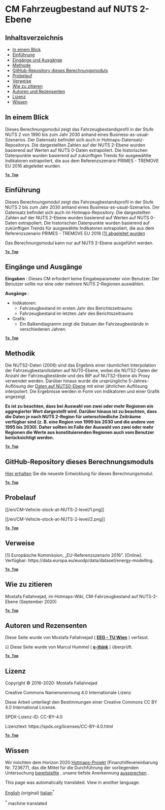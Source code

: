 <h1> <a class="anchor" id="cm-vehicle-stock-at-nuts-2-level" href="#cm-vehicle-stock-at-nuts-2-level"><i class="fa fa-link"></i></a> CM Fahrzeugbestand auf NUTS 2-Ebene </h1><h2> <a class="anchor" id="table-of-contents" href="#table-of-contents"><i class="fa fa-link"></i></a> Inhaltsverzeichnis </h2><ul><li> <a href="#in-a-glance">In einem Blick</a> </li><li> <a href="#introduction">Einführung</a> </li><li> <a href="#inputs-and-outputs">Eingänge und Ausgänge</a> </li><li> <a href="#method">Methode</a> </li><li> <a href="#github-repository-of-this-calculation-module">GitHub-Repository dieses Berechnungsmoduls</a> </li><li> <a href="#sample-run">Probelauf</a> </li><li> <a href="#references">Verweise</a> </li><li> <a href="#how-to-cite">Wie zu zitieren</a> </li><li> <a href="#authors-and-reviewers">Autoren und Rezensenten</a> </li><li> <a href="#license">Lizenz</a> </li><li> <a href="#acknowledgement">Wissen</a> </li></ul><h2> <a class="anchor" id="in-a-glance" href="#in-a-glance"><i class="fa fa-link"></i></a> In einem Blick </h2><p> Dieses Berechnungsmodul zeigt das Fahrzeugbestandsprofil in der Stufe NUTS 2 von 1990 bis zum Jahr 2030 anhand eines Business-as-usual-Szenarios. Der Datensatz befindet sich auch in Hotmaps-Datensatz-Repositorys. Die dargestellten Zahlen auf der NUTS 2-Ebene wurden basierend auf Werten auf NUTS 0-Daten extrapoliert. Die historischen Datenpunkte wurden basierend auf zukünftigen Trends für ausgewählte Indikatoren extrapoliert, die aus dem Referenzszenario PRIMES - TREMOVE EU 2016 abgeleitet wurden. </p><p> <a href="#table-of-contents"><strong><code>To Top</code></strong></a> </p> <h2> <a class="anchor" id="introduction" href="#introduction"><i class="fa fa-link"></i></a> Einführung </h2><p> Dieses Berechnungsmodul zeigt das Fahrzeugbestandsprofil in der Stufe NUTS 2 bis zum Jahr 2030 anhand eines Business-as-usual-Szenarios. Der Datensatz befindet sich auch im Hotmaps-Repository. Die dargestellten Zahlen auf der NUTS 2-Ebene wurden basierend auf Werten auf NUTS 0-Daten extrapoliert. Die historischen Datenpunkte wurden basierend auf zukünftigen Trends für ausgewählte Indikatoren extrapoliert, die aus dem Referenzszenario PRIMES - TREMOVE EU 2016 <a href="#references">[1] abgeleitet wurden</a> . </p><p> Das Berechnungsmodul kann nur auf NUTS 2-Ebene ausgeführt werden. </p><p> <a href="#table-of-contents"><strong><code>To Top</code></strong></a> </p> <h2> <a class="anchor" id="inputs-and-outputs" href="#inputs-and-outputs"><i class="fa fa-link"></i></a> Eingänge und Ausgänge </h2><p> <strong>Eingaben</strong> : Dieses CM erfordert keine Eingabeparameter vom Benutzer. Der Benutzer sollte nur eine oder mehrere NUTS 2-Regionen auswählen. </p><p> <strong>Ausgänge</strong> : </p><ul><li> Indikatoren: <ul><li> Fahrzeugbestand im ersten Jahr des Berichtszeitraums </li><li> Fahrzeugbestand im letzten Jahr des Berichtszeitraums </li></ul></li><li> Grafik: <ul><li> Ein Balkendiagramm zeigt die Statuen der Fahrzeugbestände in verschiedenen Jahren. </li></ul></li></ul><p> <a href="#table-of-contents"><strong><code>To Top</code></strong></a> </p> <h2> <a class="anchor" id="methodology" href="#methodology"><i class="fa fa-link"></i></a> Methodik </h2><p> Die NUTS2-Daten (2006) sind das Ergebnis einer räumlichen Interpolation der Fahrzeugbestandsdaten auf NUT0-Ebene, wobei die NUTS2-Daten der Anzahl der Fahrzeugbestände und des BIP auf NUTS2-Ebene als Proxy verwendet werden. Darüber hinaus wurde die ursprüngliche 5-Jahres-Auflösung der <a href="https://gitlab.com/hotmaps/transport/nuts0">Daten auf NUTS0-Ebene</a> mit einer jährlichen Auflösung interpoliert. Die Ergebnisse werden in Form von Indikatoren und einer Grafik angezeigt. </p><p> <strong>Es ist zu beachten, dass bei Auswahl von zwei oder mehr Regionen ein aggregierter Wert dargestellt wird. Darüber hinaus ist zu beachten, dass die Daten je nach NUTS 2-Region für unterschiedliche Zeiträume verfügbar sind (z. B. eine Region von 1999 bis 2030 und die andere von 1995 bis 2030). Daher sollten im Falle der Auswahl von zwei oder mehr Regionen die Werte aus konstituierenden Regionen auch vom Benutzer berücksichtigt werden.</strong> </p><p> <a href="#table-of-contents"><strong><code>To Top</code></strong></a> </p> <h2> <a class="anchor" id="github-repository-of-this-calculation-module" href="#github-repository-of-this-calculation-module"><i class="fa fa-link"></i></a> GitHub-Repository dieses Berechnungsmoduls </h2><p> <a href="https://github.com/HotMaps/vehicle_stock/tree/develop">Hier erhalten</a> Sie die neueste Entwicklung für dieses Berechnungsmodul. </p><p> <a href="#table-of-contents"><strong><code>To Top</code></strong></a> </p> <h2> <a class="anchor" id="sample-run" href="#sample-run"><i class="fa fa-link"></i></a> Probelauf </h2><p> [[/en/CM-Vehicle-stock-at-NUTS-2-level/1.png]] </p><p> [[/en/CM-Vehicle-stock-at-NUTS-2-level/2.png]] </p><p> <a href="#table-of-contents"><strong><code>To Top</code></strong></a> </p> <h2> <a class="anchor" id="references" href="#references"><i class="fa fa-link"></i></a> Verweise </h2><p> [1] Europäische Kommission, „EU-Referenzszenario 2016“. [Online]. Verfügbar: https://data.europa.eu/euodp/data/dataset/energy-modelling. </p><p> <a href="#table-of-contents"><strong><code>To Top</code></strong></a> </p> <h2> <a class="anchor" id="how-to-cite" href="#how-to-cite"><i class="fa fa-link"></i></a> Wie zu zitieren </h2><p> Mostafa Fallahnejad, im Hotmaps-Wiki, CM-Fahrzeugbestand auf NUTS-2-Ebene (September 2020) </p><p> <a href="#table-of-contents"><strong><code>To Top</code></strong></a> </p> <h2> <a class="anchor" id="authors-and-reviewers" href="#authors-and-reviewers"><i class="fa fa-link"></i></a> Autoren und Rezensenten </h2><p> Diese Seite wurde von Mostafa Fallahnejad ( <strong><a href="https://eeg.tuwien.ac.at/">EEG - TU Wien</a></strong> ) verfasst. </p><p> ☑ Diese Seite wurde von Marcul Hummel ( <strong><a href="https://e-think.ac.at">e-think</a></strong> ) überprüft. </p><p> <a href="#table-of-contents"><strong><code>To Top</code></strong></a> </p> <h2> <a class="anchor" id="license" href="#license"><i class="fa fa-link"></i></a> Lizenz </h2><p> Copyright © 2016-2020: Mostafa Fallahnejad </p><p> Creative Commons Namensnennung 4.0 Internationale Lizenz </p><p> Diese Arbeit unterliegt den Bestimmungen einer Creative Commons CC BY 4.0 International License. </p><p> SPDX-Lizenz-ID: CC-BY-4.0 </p><p> Lizenztext: https://spdx.org/licenses/CC-BY-4.0.html </p><p> <a href="#table-of-contents"><strong><code>To Top</code></strong></a> </p> <h2> <a class="anchor" id="acknowledgement" href="#acknowledgement"><i class="fa fa-link"></i></a> Wissen </h2><p> Wir möchten dem Horizon 2020 <a href="https://www.hotmaps-project.eu">Hotmaps-Projekt</a> (Finanzhilfevereinbarung Nr. 723677), das die Mittel für die Durchführung der vorliegenden Untersuchung <a href="https://www.hotmaps-project.eu">bereitstellte</a> , unsere tiefste Anerkennung <a href="https://www.hotmaps-project.eu">aussprechen</a> . </p>




<!--- THIS IS A SUPER UNIQUE IDENTIFIER -->

This page was automatically translated. View in another language:

[English](../en/CM-Vehicle-stock-at-NUTS-2-level) (original)  [Italian](../it/CM-Vehicle-stock-at-NUTS-2-level)<sup>\*</sup> 

<sup>\*</sup> machine translated
